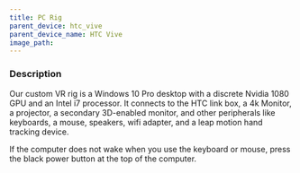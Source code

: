 ```yaml
---
title: PC Rig
parent_device: htc_vive
parent_device_name: HTC Vive
image_path: 
---
```


### Description

Our custom VR rig is a Windows 10 Pro desktop with a discrete Nvidia 1080 GPU and an Intel i7 processor. It connects to the HTC link box, a 4k Monitor, a projector, a secondary 3D-enabled monitor, and other peripherals like keyboards, a mouse, speakers, wifi adapter, and a leap motion hand tracking device. 

If the computer does not wake when you use the keyboard or mouse,  press the black power button at the top of the computer. 



